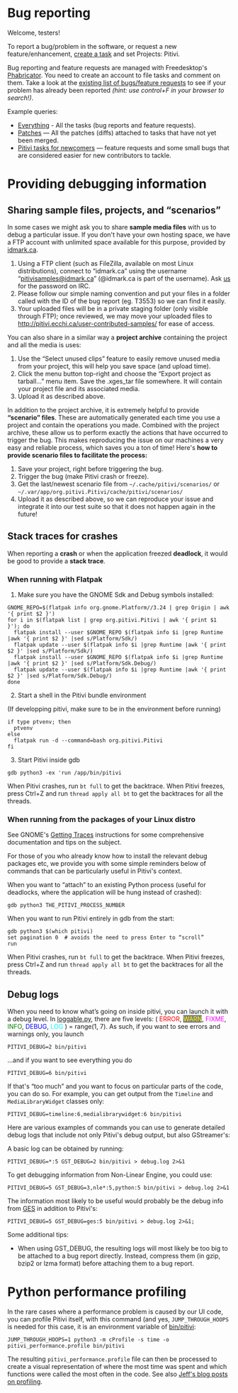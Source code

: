 # Bug reporting

Welcome, testers!

To report a bug/problem in the software, or request a new
feature/enhancement, [create a
task](https://phabricator.freedesktop.org/maniphest/task/edit/form/1/?projects=pitivi)
and set Projects: Pitivi.

Bug reporting and feature requests are managed with Freedesktop's
[Phabricator](https://phabricator.freedesktop.org). You need to create
an account to file tasks and comment on them. Take a look at the
[existing list of bugs/feature
requests](https://phabricator.freedesktop.org/tag/pitivi/) to see if
your problem has already been reported *(hint: use control+F in your
browser to search!)*.

Example queries:

-   [Everything](https://phabricator.freedesktop.org/tag/pitivi/) - All
    the tasks (bug reports and feature requests).
-   [Patches](https://phabricator.freedesktop.org/differential/query/8RA8XgY0ogT3/)
    — All the patches (diffs) attached to tasks that have not yet been
    merged.
-   [Pitivi tasks for
    newcomers](https://phabricator.freedesktop.org/project/view/111/) —
    feature requests and some small bugs that are considered easier for
    new contributors to tackle.

# Providing debugging information

## Sharing sample files, projects, and “scenarios”

In some cases we might ask you to share **sample media files** with us
to debug a particular issue. If you don't have your own hosting space,
we have a FTP account with unlimited space available for this purpose,
provided by [idmark.ca](http://idmark.ca).

1.  Using a FTP client (such as FileZilla, available on most Linux
    distributions), connect to “idmark.ca” using the username
    “pitivisamples@idmark.ca” (@idmark.ca is part of the username). Ask
    [us](The_people.md) for the password on IRC.
2.  Please follow our simple naming convention and put your files in a
    folder called with the ID of the bug report (eg. T3553) so we can
    find it easily.
3.  Your uploaded files will be in a private staging folder (only
    visible through FTP); once reviewed, we may move your uploaded files
    to <http://pitivi.ecchi.ca/user-contributed-samples/> for ease of
    access.

You can also share in a similar way a **project archive** containing the
project and all the media is uses:

1.  Use the “Select unused clips” feature to easily remove unused media
    from your project, this will help you save space (and upload time).
2.  Click the menu button top-right and choose the “Export project as
    tarball...” menu item. Save the .xges\_tar file somewhere. It will
    contain your project file and its associated media.
3.  Upload it as described above.

In addition to the project archive, it is extremely helpful to provide
**“scenario” files**. These are automatically generated each time you
use a project and contain the operations you made. Combined with the
project archive, these allow us to perform exactly the actions that have
occurred to trigger the bug. This makes reproducing the issue on our
machines a very easy and reliable process, which saves you a ton of
time! Here's **how to provide scenario files to facilitate the
process:**

1.  Save your project, right before triggering the bug.
2.  Trigger the bug (make Pitivi crash or freeze).
3.  Get the last/newest scenario file from `~/.cache/pitivi/scenarios/`
    or `~/.var/app/org.pitivi.Pitivi/cache/pitivi/scenarios/`
4.  Upload it as described above, so we can reproduce your issue and
    integrate it into our test suite so that it does not happen again in
    the future!

## Stack traces for crashes

When reporting a **crash** or when the application freezed **deadlock**,
it would be good to provide a **stack trace**.

### When running with Flatpak

1. Make sure you have the GNOME Sdk and Debug symbols installed:

```
GNOME_REPO=$(flatpak info org.gnome.Platform//3.24 | grep Origin | awk '{ print $2 }')
for i in $(flatpak list | grep org.pitivi.Pitivi | awk '{ print $1 }'); do
  flatpak install --user $GNOME_REPO $(flatpak info $i |grep Runtime |awk '{ print $2 }' |sed s/Platform/Sdk/)
  flatpak update --user $(flatpak info $i |grep Runtime |awk '{ print $2 }' |sed s/Platform/Sdk/)
  flatpak install --user $GNOME_REPO $(flatpak info $i |grep Runtime |awk '{ print $2 }' |sed s/Platform/Sdk.Debug/)
  flatpak update --user $(flatpak info $i |grep Runtime |awk '{ print $2 }' |sed s/Platform/Sdk.Debug/)
done
```

2. Start a shell in the Pitivi bundle environment

(If developping pitivi, make sure to be in the environment before running)

```
if type ptvenv; then
  ptvenv
else
  flatpak run -d --command=bash org.pitivi.Pitivi
fi
```

3. Start Pitivi inside gdb

```
gdb python3 -ex 'run /app/bin/pitivi
```

When Pitivi crashes, run `bt full` to get the backtrace. When Pitivi
freezes, press Ctrl+Z and run `thread apply all bt` to get the
backtraces for all the threads.

### When running from the packages of your Linux distro

See GNOME's [Getting
Traces](https://wiki.gnome.org/Community/GettingInTouch/Bugzilla/GettingTraces)
instructions for some comprehensive documentation and tips on the
subject.

For those of you who already know how to install the relevant debug
packages etc, we provide you with some simple reminders below of
commands that can be particularly useful in Pitivi's context.

When you want to “attach” to an existing Python process (useful for
deadlocks, where the application will be hung instead of crashed):

```
gdb python3 THE_PITIVI_PROCESS_NUMBER
```

When you want to run Pitivi entirely in gdb from the start:

```
gdb python3 $(which pitivi)
set pagination 0  # avoids the need to press Enter to “scroll”
run
```

When Pitivi crashes, run `bt full` to get the backtrace. When Pitivi
freezes, press Ctrl+Z and run `thread apply all bt` to get the
backtraces for all the threads.

## Debug logs

When you need to know what’s going on inside pitivi, you can launch it
with a debug level. In
[loggable.py](https://git.gnome.org/browse/pitivi/tree/pitivi/utils/loggable.py#n50),
there are five levels: ( <span style="color:red;">ERROR</span>,
<span style="color:yellow; background-color:gray;">WARN</span>,
<span style="color:magenta;">FIXME</span>,
<span style="color:green;">INFO</span>,
<span style="color:blue;">DEBUG</span>,
<span style="color:cyan;">LOG</span> ) = range(1, 7). As such, if you
want to see errors and warnings only, you launch

```
PITIVI_DEBUG=2 bin/pitivi
```

...and if you want to see everything you do

```
PITIVI_DEBUG=6 bin/pitivi
```

If that's “too much” and you want to focus on particular parts of the
code, you can do so. For example, you can get output from the `Timeline`
and `MediaLibraryWidget` classes only:

```
PITIVI_DEBUG=timeline:6,medialibrarywidget:6 bin/pitivi
```

Here are various examples of commands you can use to generate detailed
debug logs that include not only Pitivi's debug output, but also
GStreamer's:

A basic log can be obtained by running:

```
PITIVI_DEBUG=*:5 GST_DEBUG=2 bin/pitivi > debug.log 2>&1
```

To get debugging information from Non-Linear Engine, you could use:

```
PITIVI_DEBUG=5 GST_DEBUG=3,nle*:5,python:5 bin/pitivi > debug.log 2>&1
```

The information most likely to be useful would probably be the debug
info from [GES](GES.md) in addition to Pitivi's:

```
PITIVI_DEBUG=5 GST_DEBUG=ges:5 bin/pitivi > debug.log 2>&1;
```

Some additional tips:

-   When using GST\_DEBUG, the resulting logs will most likely be too
    big to be attached to a bug report directly. Instead, compress them
    (in gzip, bzip2 or lzma format) before attaching them to a bug
    report.

# Python performance profiling

In the rare cases where a performance problem is caused by our UI code,
you can profile Pitivi itself, with this command (and yes,
`JUMP_THROUGH_HOOPS` is needed for this case, it is an environment
variable of
[bin/pitivi](https://git.gnome.org/browse/pitivi/tree/bin/pitivi.in):

```
JUMP_THROUGH_HOOPS=1 python3 -m cProfile -s time -o pitivi_performance.profile bin/pitivi
```

The resulting `pitivi_performance.profile` file can then be processed
to create a visual representation of where the most time was spent and
which functions were called the most often in the code. See also [Jeff's
blog posts on profiling](http://jeff.ecchi.ca/blog/tag/profiling/).

